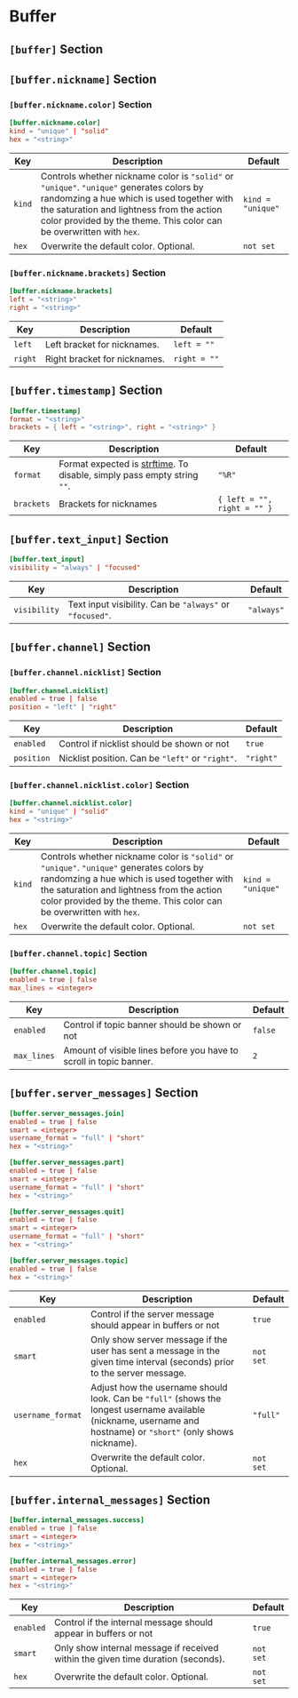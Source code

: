 # Buffer

## `[buffer]` Section

## `[buffer.nickname]` Section

### `[buffer.nickname.color]` Section

```toml
[buffer.nickname.color]
kind = "unique" | "solid"
hex = "<string>"
```

| Key    | Description                                                                                                                                                                                                                                                 | Default           |
| ------ | ----------------------------------------------------------------------------------------------------------------------------------------------------------------------------------------------------------------------------------------------------------- | ----------------- |
| `kind` | Controls whether nickname color is `"solid"` or `"unique"`. `"unique"` generates colors by randomzing a hue which is used together with the saturation and lightness from the action color provided by the theme. This color can be overwritten with `hex`. | `kind = "unique"` |
| `hex`  | Overwrite the default color. Optional.                                                                                                                                                                                                                      | `not set`         |

### `[buffer.nickname.brackets]` Section

```toml
[buffer.nickname.brackets]
left = "<string>"
right = "<string>"
```

| Key     | Description                  | Default      |
| ------- | ---------------------------- | ------------ |
| `left`  | Left bracket for nicknames.  | `left = ""`  |
| `right` | Right bracket for nicknames. | `right = ""` |

## `[buffer.timestamp]` Section

```toml
[buffer.timestamp]
format = "<string>"
brackets = { left = "<string>", right = "<string>" }
```

| Key        | Description                                                                                                                                  | Default                     |
| ---------- | -------------------------------------------------------------------------------------------------------------------------------------------- | --------------------------- |
| `format`   | Format expected is [strftime](https://pubs.opengroup.org/onlinepubs/007908799/xsh/strftime.html). To disable, simply pass empty string `""`. | `"%R"`                      |
| `brackets` | Brackets for nicknames                                                                                                                       | `{ left = "", right = "" }` |

## `[buffer.text_input]` Section

```toml
[buffer.text_input]
visibility = "always" | "focused"
```

| Key          | Description                                              | Default    |
| ------------ | -------------------------------------------------------- | ---------- |
| `visibility` | Text input visibility. Can be `"always"` or `"focused"`. | `"always"` |

## `[buffer.channel]` Section

### `[buffer.channel.nicklist]` Section

```toml
[buffer.channel.nicklist]
enabled = true | false
position = "left" | "right"
```

| Key        | Description                                      | Default   |
| ---------- | ------------------------------------------------ | --------- |
| `enabled`  | Control if nicklist should be shown or not       | `true`    |
| `position` | Nicklist position. Can be `"left"` or `"right"`. | `"right"` |

### `[buffer.channel.nicklist.color]` Section

```toml
[buffer.channel.nicklist.color]
kind = "unique" | "solid"
hex = "<string>"
```

| Key    | Description                                                                                                                                                                                                                                                 | Default           |
| ------ | ----------------------------------------------------------------------------------------------------------------------------------------------------------------------------------------------------------------------------------------------------------- | ----------------- |
| `kind` | Controls whether nickname color is `"solid"` or `"unique"`. `"unique"` generates colors by randomzing a hue which is used together with the saturation and lightness from the action color provided by the theme. This color can be overwritten with `hex`. | `kind = "unique"` |
| `hex`  | Overwrite the default color. Optional.                                                                                                                                                                                                                      | `not set`         |

### `[buffer.channel.topic]` Section

```toml
[buffer.channel.topic]
enabled = true | false
max_lines = <integer>
```

| Key         | Description                                                        | Default |
| ----------- | ------------------------------------------------------------------ | ------- |
| `enabled`   | Control if topic banner should be shown or not                     | `false` |
| `max_lines` | Amount of visible lines before you have to scroll in topic banner. | `2`     |

## `[buffer.server_messages]` Section

```toml
[buffer.server_messages.join]
enabled = true | false
smart = <integer>
username_format = "full" | "short"
hex = "<string>"
```

```toml
[buffer.server_messages.part]
enabled = true | false
smart = <integer>
username_format = "full" | "short"
hex = "<string>"
```

```toml
[buffer.server_messages.quit]
enabled = true | false
smart = <integer>
username_format = "full" | "short"
hex = "<string>"
```

```toml
[buffer.server_messages.topic]
enabled = true | false
hex = "<string>"
```

| Key               | Description                                                                                                                                                      | Default   |
| ----------------- | ---------------------------------------------------------------------------------------------------------------------------------------------------------------- | --------- |
| `enabled`         | Control if the server message should appear in buffers or not                                                                                                    | `true`    |
| `smart`           | Only show server message if the user has sent a message in the given time interval (seconds) prior to the server message.                                        | `not set` |
| `username_format` | Adjust how the username should look. Can be `"full"` (shows the longest username available (nickname, username and hostname) or `"short"` (only shows nickname). | `"full"`  |
| `hex`     | Overwrite the default color. Optional.                                           | `not set` |

## `[buffer.internal_messages]` Section

```toml
[buffer.internal_messages.success]
enabled = true | false
smart = <integer>
hex = "<string>"
```

```toml
[buffer.internal_messages.error]
enabled = true | false
smart = <integer>
hex = "<string>"
```

| Key       | Description                                                                      | Default   |
| --------- | -------------------------------------------------------------------------------- | --------- |
| `enabled` | Control if the internal message should appear in buffers or not                  | `true`    |
| `smart`   | Only show internal message if received within the given time duration (seconds). | `not set` |
| `hex`     | Overwrite the default color. Optional.                                           | `not set` |
